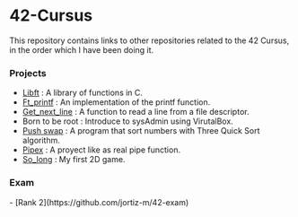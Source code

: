# 42-Cursus

This repository contains links to other repositories related to the 42 Cursus, in the order which I have been doing it.

 <h3>Projects</h3>

- [Libft](https://github.com/jortiz-m/libft) : A library of functions in C.
- [Ft_printf](https://github.com/jortiz-m/Printf) : An implementation of the printf function.
- [Get_next_line](https://github.com/jortiz-m/get_next_line) : A function to read a line from a file descriptor.
- Born to be root : Introduce to sysAdmin using VirutalBox.
- [Push swap](https://github.com/jortiz-m/Get_next_line) : A program that sort numbers with Three Quick Sort algorithm.
- [Pipex](https://github.com/jortiz-m/pipex) : A proyect like as real pipe function.
- [So_long](https://github.com/jortiz-m/So_long) : My first 2D game.

<h3>Exam</h3>
- [Rank 2](https://github.com/jortiz-m/42-exam)
